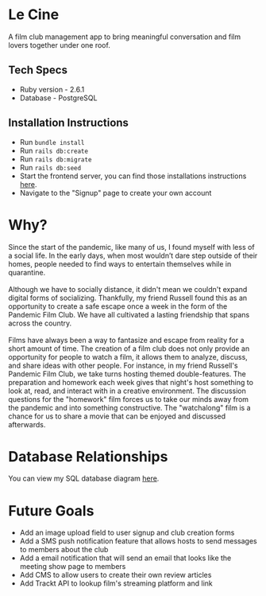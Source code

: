 <h1>Le Cine</h1>
A film club management app to bring meaningful conversation and film lovers together under one roof.

<h2>Tech Specs</h2>

- Ruby version - 2.6.1
- Database - PostgreSQL

<h2>Installation Instructions</h2>

- Run `bundle install`
- Run `rails db:create`
- Run `rails db:migrate`
- Run `rails db:seed`
- Start the frontend server, you can find those installations instructions <a href="https://github.com/abeciana1/le-cine-frontend">here</a>.
- Navigate to the "Signup" page to create your own account

<h1 id="why">Why?</h1>
Since the start of the pandemic, like many of us, I found myself with less of a social life. In the early days, when most wouldn’t dare step outside of their homes, people needed to find ways to entertain themselves while in quarantine.
<br />
<br />
Although we have to socially distance, it didn't mean we couldn't expand digital forms of socializing. Thankfully, my friend Russell found this as an opportunity to create a safe escape once a week in the form of the Pandemic Film Club. We have all cultivated a lasting friendship that spans across the country.
<br />
<br />
Films have always been a way to fantasize and escape from reality for a short amount of time. The creation of a film club does not only provide an opportunity for people to watch a film, it allows them to analyze, discuss, and share ideas with other people. For instance, in my friend Russell's Pandemic Film Club, we take turns hosting themed double-features. The preparation and homework each week gives that night's host something to look at, read, and interact with in a creative environment. The discussion questions for the "homework" film forces us to take our minds away from the pandemic and into something constructive. The "watchalong" film is a chance for us to share a movie that can be enjoyed and discussed afterwards.


<h1 id="database">Database Relationships</h1>

You can view my SQL database diagram <a href="https://drawsql.app/alex-beciana/diagrams/film-club-core" alt="Le Cine Database Diagrams">here</a>.

<h1 id="future-goals">Future Goals</h1>

- Add an image upload field to user signup and club creation forms
- Add a SMS push notification feature that allows hosts to send messages to members about the club
- Add a email notification that will send an email that looks like the meeting show page to members
- Add CMS to allow users to create their own review articles
- Add Trackt API to lookup film's streaming platform and link
